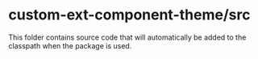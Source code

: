 # custom-ext-component-theme/src

This folder contains source code that will automatically be added to the classpath when
the package is used.
